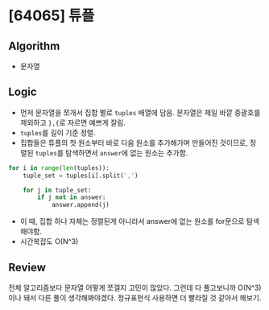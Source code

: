 # [64065] 튜플
## Algorithm
- 문자열
## Logic
- 먼저 문자열을 쪼개서 집합 별로 ```tuples``` 배열에 담음. 문자열은 제일 바깥 중괄호를 제외하고 ```},{```로 자르면 예쁘게 잘림.
- ```tuples```를 길이 기준 정렬. 
- 집합들은 튜플의 첫 원소부터 바로 다음 원소를 추가해가며 만들어진 것이므로, 정렬된 ```tuples```를 탐색하면서 ```answer```에 없는 원소는 추가함.
```python
for i in range(len(tuples)):
    tuple_set = tuples[i].split(',')

    for j in tuple_set:
        if j not in answer:
            answer.append(j)
```
- 이 때, 집합 하나 자체는 정렬된게 아니라서 answer에 없는 원소를 for문으로 탐색해야함.
- 시간복잡도 O(N^3)

## Review
전체 알고리즘보다 문자열 어떻게 쪼갤지 고민이 많았다. 그런데 다 풀고보니까 O(N^3)이나 돼서 다른 풀이 생각해봐야겠다. 정규표현식 사용하면 더 빨라질 것 같아서 해보기.
